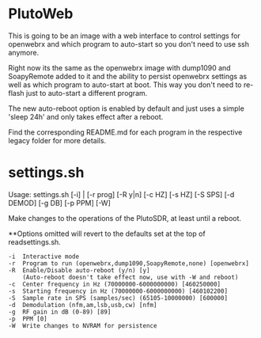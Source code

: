 # PlutoWeb

This is going to be an image with a web interface to control settings for openwebrx and which program to auto-start so you don't need to use ssh anymore.

Right now its the same as the openwebrx image with dump1090 and SoapyRemote added to it and the ability to persist openwebrx settings as well as which program to auto-start at boot.  This way you don't need to re-flash just to auto-start a different program.

The new auto-reboot option is enabled by default and just uses a simple 'sleep 24h' and only takes effect after a reboot.

Find the corresponding README.md for each program in the respective legacy folder for more details.

# settings.sh

Usage: settings.sh [-i] | [-r prog] [-R y|n] [-c HZ] [-s HZ] [-S SPS] [-d DEMOD]
                          [-g DB] [-p PPM] [-W]

Make changes to the operations of the PlutoSDR, at least until a reboot.

**Options omitted will revert to the defaults set at the top of readsettings.sh.

	-i	Interactive mode
	-r	Program to run (openwebrx,dump1090,SoapyRemote,none) [openwebrx]
	-R	Enable/Disable auto-reboot (y/n) [y]
		(Auto-reboot doesn't take effect now, use with -W and reboot)
	-c	Center frequency in Hz (70000000-6000000000) [460250000]
	-s	Starting frequency in Hz (70000000-6000000000) [460102200]
	-S	Sample rate in SPS (samples/sec) (65105-10000000) [600000]
	-d	Demodulation (nfm,am,lsb,usb,cw) [nfm]
	-g	RF gain in dB (0-89) [89]
	-p	PPM [0]
	-W	Write changes to NVRAM for persistence
